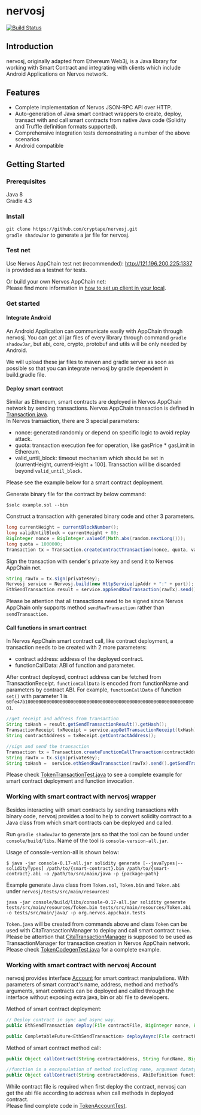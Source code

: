 # nervosj
[![Build Status](https://travis-ci.org/cryptape/nervosj.svg?branch=android)](https://travis-ci.org/cryptape/nervosj)
## Introduction
nervosj, originally adapted from Ethereum Web3j, is a Java library for working with Smart Contract and integrating with clients which include Android Applications on Nervos network.
## Features
- Complete implementation of Nervos JSON-RPC API over HTTP.
- Auto-generation of Java smart contract wrappers to create, deploy, transact with and call smart contracts from native Java code (Solidity and Truffle definition formats supported).
- Comprehensive integration tests demonstrating a number of the above scenarios
- Android compatible

## Getting Started

### Prerequisites
Java 8  
Gradle 4.3  

### Install
`git clone https://github.com/cryptape/nervosj.git`  
`gradle shadowJar` to generate a jar file for nervosj.  
### Test net
Use Nervos AppChain test net (recommended):
http://121.196.200.225:1337 is provided as a testnet for tests.  

Or build your own Nervos AppChain net:  
Please find more information in [how to set up client in your local](https://docs.nervos.org/Nervos-AppChain-Docs/#/quick-start/deploy-appchain).  

### Get started

#### Integrate Android

An Android Application can communicate easily with AppChain through nervosj. You can get all jar files of every library through command `gradle shadowJar`, but abi, core, crypto, protobuf and utils will be only needed by Android.  

We will upload these jar files to maven and gradle server as soon as possible so that you can integrate nervosj by gradle dependent in build.gradle file.

#### Deploy smart contract
Similar as Ethereum, smart contracts are deployed in Nervos AppChain network by sending transactions. Nervos AppChain transaction is defined in [Transaction.java](https://github.com/cryptape/nervosj/blob/master/core/src/main/java/org/nervosj/protocol/core/methods/request/Transaction.java).  
In Nervos transaction, there are 3 special parameters:  
- nonce: generated randomly or depend on specific logic to avoid replay attack.
- quota: transaction execution fee for operation, like gasPrice * gasLimit in Ethereum.
- valid_until_block: timeout mechanism which should be set in (currentHeight, currentHeight + 100]. Transaction will be discarded beyond `valid_until_block`.

Please see the example below for a smart contract deployment.  

Generate binary file for the contract by below command:  
```shell
$solc example.sol --bin
```

Construct a transaction with generated binary code and other 3 parameters.  
```java
long currentHeight = currentBlockNumber();
long validUntilBlock = currentHeight + 80;
BigInteger nonce = BigInteger.valueOf(Math.abs(random.nextLong()));
long quota = 1000000;
Transaction tx = Transaction.createContractTransaction(nonce, quota, validUntilBlock, contractCode);
```

Sign the transaction with sender's private key and send it to Nervos AppChain net.
```java
String rawTx = tx.sign(privateKey);
Nervosj service = Nervosj.build(new HttpService(ipAddr + ":" + port));
EthSendTransaction result = service.appSendRawTransaction(rawTx).send();
```
Please be attention that all transactions need to be signed since Nervos AppChain only supports method `sendRawTransaction` rather than `sendTransaction`.  

#### Call functions in smart contract
In Nervos AppChain smart contract call, like contract deployment, a transaction needs to be created with 2 more parameters:
- contract address: address of the deployed contract.
- functionCallData: ABI of function and parameter.

After contract deployed, contract address can be fetched from TransactionReceipt. `functionCallData` is encoded from functionName and parameters by contract ABI. For example, `functionCallData` of function `set()` with parameter 1 is `60fe47b10000000000000000000000000000000000000000000000000000000000000001`.  
```java
//get receipt and address from transaction
String txHash = result.getSendTransactionResult().getHash();
TransactionReceipt txReceipt = service.appGetTransactionReceipt(txHash).send().getTransactionReceipt().get();
String contractAddress = txReceipt.getContractAddress();

//sign and send the transaction
Transaction tx = Transaction.createFunctionCallTransaction(contractAddress, nonce, quota, validUntilBlock, functionCallData);
String rawTx = tx.sign(privateKey);
String txHash =  service.ethSendRawTransaction(rawTx).send().getSendTransactionResult().getHash();
```
Please check [TokenTransactionTest.java](https://github.com/cryptape/nervosj/blob/master/examples/src/main/java/org/nervos/appchain/tests/TokenTransactionTest.java) to see a complete example for smart contract deployment and function invocation.  

### Working with smart contract with nervosj wrapper
Besides interacting with smart contracts by sending transactions with binary code, nervosj provides a tool to help to convert solidity contract to a Java class from which smart contracts can be deployed and called.  

Run `gradle shadowJar` to generate jars so that the tool can be found under `console/build/libs`. Name of the tool is `console-version-all.jar`.  

Usage of console-version-all is shown below:  
```shell
$ java -jar console-0.17-all.jar solidity generate [--javaTypes|--solidityTypes] /path/to/{smart-contract}.bin /path/to/{smart-contract}.abi -o /path/to/src/main/java -p {package-path}
```
Example generate Java class from `Token.sol`, `Token.bin` and `Token.abi` under `nervosj/tests/src/main/resources`:  
```shell
java -jar console/build/libs/console-0.17-all.jar solidity generate tests/src/main/resources/Token.bin tests/src/main/resources/Token.abi -o tests/src/main/java/ -p org.nervos.appchain.tests
```
`Token.java` will be created from commands above and class `Token` can be used with CitaTransactionManager to deploy and call smart contract `Token`. Please be attention that [CitaTransactionManager](https://github.com/cryptape/nervoj/blob/master/core/src/main/java/org/nervos/appchain/tx/CitaTransactionManager.java) is supposed to be used as TransactionManager for transaction creation in Nervos AppChain network.  
Please check [TokenCodegenTest.java](https://github.com/cryptape/nervosj/blob/master/benchmark/src/main/java/org/nervos/appchain/tests/TokenCodegenTest.java) for a complete example.  

### Working with smart contract with nervosj Account
nervosj provides interface [Account](https://github.com/cryptape/nervosj/blob/master/core/src/main/java/org/nervos/appchain/protocol/account/Account.java) for smart contract manipulations. With parameters of smart contract's name, address, method and method's arguments, smart contracts can be deployed and called through the interface without exposing extra java, bin or abi file to developers.  

Method of smart contract deployment:  
```java
// Deploy contract in sync and async way.
public EthSendTransaction deploy(File contractFile, BigInteger nonce, BigInteger quota)

public CompletableFuture<EthSendTransaction> deployAsync(File contractFile, BigInteger nonce, BigInteger quota)
```
Method of smart contract method call:
```java
public Object callContract(String contractAddress, String funcName, BigInteger nonce, BigInteger quota, Object... args)

//function is a encapsulation of method including name, argument datatypes, return type and other info.
public Object callContract(String contractAddress, AbiDefinition functionAbi, BigInteger nonce, BigInteger quota, Object... args)
```
While contract file is required when first deploy the contract, nervosj can get the abi file according to address when call methods in deployed contract.  
Please find complete code in [TokenAccountTest](https://github.com/cryptape/nervosj/blob/master/tests/src/main/java/org/nervos/appchain/tests/TokenAccountTest.java).
